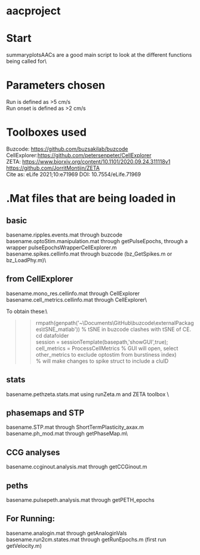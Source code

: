 # aacproject

# Start
summaryplotsAACs are a good main script to look at the different functions being called for\

# Parameters chosen
Run is defined as >5 cm/s\
Run onset is defined as >2 cm/s

# Toolboxes used
Buzcode: <a href="https://github.com/buzsakilab/buzcode">https://github.com/buzsakilab/buzcode</a>\
CellExplorer:<a href="https://github.com/petersenpeter/CellExplorer">https://github.com/petersenpeter/CellExplorer</a>\
ZETA: <a href="https://www.biorxiv.org/content/10.1101/2020.09.24.311118v1">https://www.biorxiv.org/content/10.1101/2020.09.24.311118v1</a>\
<a href="https://github.com/JorritMontijn/ZETA">https://github.com/JorritMontijn/ZETA</a>\
Cite as: eLife 2021;10:e71969 DOI: 10.7554/eLife.71969

# .Mat files that are being loaded in

## basic
basename.ripples.events.mat through buzcode\
basename.optoStim.manipulation.mat through getPulseEpochs, through a wrapper pulseEpochsWrapperCellExplorer.m\
basename.spikes.cellinfo.mat through buzcode (bz_GetSpikes.m or bz_LoadPhy.m)\

## from CellExplorer
basename.mono_res.cellinfo.mat through CellExplorer\
basename.cell_metrics.cellinfo.mat through CellExplorer\


To obtain these:\
>> rmpath(genpath('~\Documents\GitHub\buzcode\externalPackages\tSNE_matlab')) % tSNE in buzcode clashes with tSNE of CE. \
>> cd datafolder\
>> session = sessionTemplate(basepath,'showGUI',true);\
>> cell_metrics = ProcessCellMetrics % GUI will open, select other_metrics to exclude optostim from burstiness index) \
% will make changes to spike struct to include a cluID


## stats
basename.pethzeta.stats.mat using runZeta.m and ZETA toolbox \

## phasemaps and STP
basename.STP.mat through ShortTermPlasticity_axax.m\
basename.ph_mod.mat through getPhaseMap.m\

## CCG analyses
basename.ccginout.analysis.mat through getCCGinout.m

## peths
basename.pulsepeth.analysis.mat through getPETH_epochs

## For Running:
basename.analogin.mat through getAnaloginVals\
basename.run2cm.states.mat through getRunEpochs.m (first run getVelocity.m)

